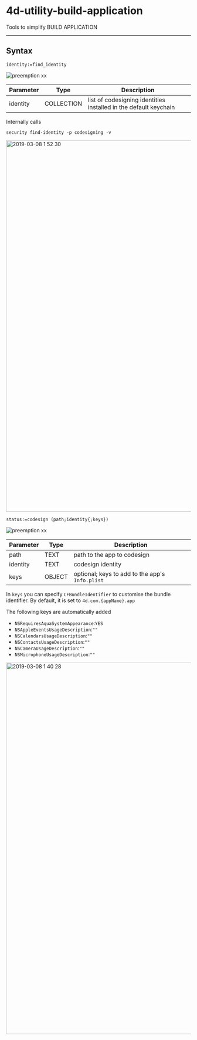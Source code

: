 # 4d-utility-build-application
Tools to simplify BUILD APPLICATION

---

## Syntax

```
identity:=find_identity 
```

![preemption xx](https://user-images.githubusercontent.com/1725068/41327179-4e839948-6efd-11e8-982b-a670d511e04f.png)

Parameter|Type|Description
------------|------------|----
identity|COLLECTION|list of codesigning identities installed in the default keychain

Internally calls  

```
security find-identity -p codesigning -v
```

<img width="1013" alt="2019-03-08 1 52 30" src="https://user-images.githubusercontent.com/1725068/53974380-cc70bc80-4145-11e9-8282-fb5ea23dbd18.png">

```
status:=codesign (path;identity{;keys})
```

![preemption xx](https://user-images.githubusercontent.com/1725068/41327179-4e839948-6efd-11e8-982b-a670d511e04f.png)

Parameter|Type|Description
------------|------------|----
path|TEXT|path to the app to codesign
identity|TEXT|codesign identity
keys|OBJECT|optional; keys to add to the app's ``Info.plist`` 

In ``keys`` you can specify ``CFBundleIdentifier`` to customise the bundle identifier. By default, it is set to ``4d.com.{appName}.app``

The following keys are automatically added

* ``NSRequiresAquaSystemAppearance``:``YES``    
* ``NSAppleEventsUsageDescription``:``""``      
* ``NSCalendarsUsageDescription``:``""``    
* ``NSContactsUsageDescription``:``""``    
* ``NSCameraUsageDescription``:``""``    
* ``NSMicrophoneUsageDescription``:``""``  

<img width="1013" alt="2019-03-08 1 40 28" src="https://user-images.githubusercontent.com/1725068/53974568-2ec9bd00-4146-11e9-984e-1c8d0adf86b9.png">


